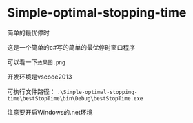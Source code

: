# Simple-optimal-stopping-time
简单的最优停时

这是一个简单的c#写的简单的最优停时窗口程序

可以看一下`效果图.png`

开发环境是vscode2013

可执行文件路径：
`.\Simple-optimal-stopping-time\bestStopTime\bin\Debug\bestStopTime.exe`

注意要开启Windows的.net环境
